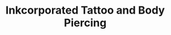 ---
title: "Inkcorporated Tattoo and Body Piercing"
url: /utica/inkcorporated-tattoo-and-body-piercing/
shop: Tattoo
---